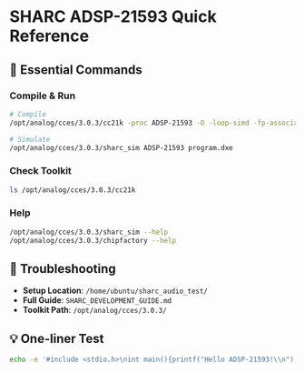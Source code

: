 # SHARC ADSP-21593 Quick Reference

## 🚀 **Essential Commands**

### **Compile & Run**
```bash
# Compile
/opt/analog/cces/3.0.3/cc21k -proc ADSP-21593 -O -loop-simd -fp-associative -o program.dxe source.c

# Simulate
/opt/analog/cces/3.0.3/sharc_sim ADSP-21593 program.dxe
```

### **Check Toolkit**
```bash
ls /opt/analog/cces/3.0.3/cc21k
```

### **Help**
```bash
/opt/analog/cces/3.0.3/sharc_sim --help
/opt/analog/cces/3.0.3/chipfactory --help
```

## 🔧 **Troubleshooting**
- **Setup Location**: `/home/ubuntu/sharc_audio_test/`
- **Full Guide**: `SHARC_DEVELOPMENT_GUIDE.md`
- **Toolkit Path**: `/opt/analog/cces/3.0.3/`

## 💡 **One-liner Test**
```bash
echo -e '#include <stdio.h>\nint main(){printf("Hello ADSP-21593!\\n");return 0;}' > test.c && /opt/analog/cces/3.0.3/cc21k -proc ADSP-21593 -O -o test.dxe test.c && /opt/analog/cces/3.0.3/sharc_sim ADSP-21593 test.dxe
```